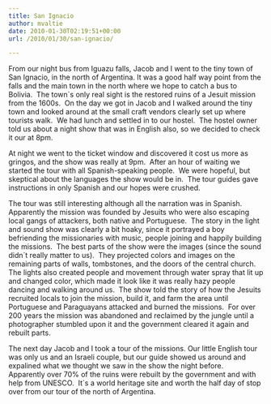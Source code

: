 ```yaml
---
title: San Ignacio
author: mvaltie
date: 2010-01-30T02:19:51+00:00
url: /2010/01/30/san-ignacio/

---
```

From our night bus from Iguazu falls, Jacob and I went to the tiny town of San Ignacio, in the north of Argentina. It was a good half way point from the falls and the main town in the north where we hope to catch a bus to Bolivia.  The town´s only real sight is the restored ruins of a Jesuit mission from the 1600s.  On the day we got in Jacob and I walked around the tiny town and looked around at the small craft vendors clearly set up where tourists walk.  We had lunch and settled in to our hostel.  The hostel owner told us about a night show that was in English also, so we decided to check it our at 8pm.

At night we went to the ticket window and discovered it cost us more as gringos, and the show was really at 9pm.  After an hour of waiting we started the tour with all Spanish-speaking people.  We were hopeful, but skeptical about the languages the show would be in.  The tour guides gave instructions in only Spanish and our hopes were crushed.

The tour was still interesting although all the narration was in Spanish.  Apparently the mission was founded by Jesuits who were also escaping local gangs of attackers, both native and Portuguese.  The story in the light and sound show was clearly a bit hoaky, since it portrayed a boy befriending the missionaries with music, people joining and happily building the missions.  The best parts of the show were the images (since the sound didn´t really matter to us).  They projected colors and images on the remaining parts of walls, tombstones, and the doors of the central church.  The lights also created people and movement through water spray that lit up and changed color, which made it look like it was really hazy people dancing and walking around us.  The show told the story of how the Jesuits recruited locals to join the mission, build it, and farm the area until Portuguese and Paraguayans attacked and burned the missions.  For over 200 years the mission was abandoned and reclaimed by the jungle until a photographer stumbled upon it and the government cleared it again and rebuilt parts.

The next day Jacob and I took a tour of the missions. Our little English tour was only us and an Israeli couple, but our guide showed us around and expalined what we thought we saw in the show the night before.  Apparently over 70% of the ruins were rebuilt by the government and with help from UNESCO.  It´s a world heritage site and worth the half day of stop over from our tour of the north of Argentina.